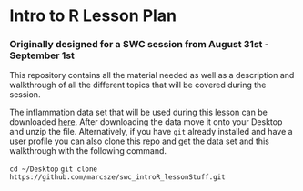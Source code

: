 # Intro to R Lesson Plan
### Originally designed for a SWC session from August 31st - September 1st

This repository contains all the material needed as well as a description and walkthrough of all the different topics that will be covered during the session.

The inflammation data set that will be used during this lesson can be downloaded [here](http://swcarpentry.github.io/r-novice-inflammation/setup/).  After downloading the data move it onto your Desktop and unzip the file.  Alternatively, if you have `git` already installed and have a user profile you can also clone this repo and get the data set and this walkthrough with the following command.

`cd ~/Desktop`
`git clone https://github.com/marcsze/swc_introR_lessonStuff.git`


